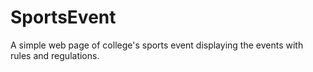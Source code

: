 # SportsEvent
A simple web page of college's sports event displaying the events with rules and regulations.
